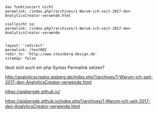 <!-- ---
permalink: /{% raw %}index.php?{% endraw %}/archives/1-Warum-ich-seit-2017-den-AnalyticsCreator-verwende
--- -->

```
das funktioniert nicht
permalink: /index.php?/archives/1-Warum-ich-seit-2017-den-AnalyticsCreator-verwende.html

vielleicht so:
permalink: /index.php?/archives/1-Warum-ich-seit-2017-den-AnalyticsCreator-verwende


layout: 'redirect'
permalink: /test002
redir_to: 'http://www.steinberg-design.de'
sitemap: false
```

lässt sich auch ein php Syntax Permalink setzen?

http://analyticscreator.aisberg.de/index.php?/archives/1-Warum-ich-seit-2017-den-AnalyticsCreator-verwende.html

https://aisbergde.github.io/

https://aisbergde.github.io/index.php?/archives/1-Warum-ich-seit-2017-den-AnalyticsCreator-verwende.html
